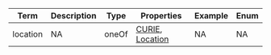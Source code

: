 |Term | Description | Type | Properties | Example | Enum|
| ---| ---| ---| ---| ---| --- |
| location | NA | oneOf | [CURIE](./CURIE.md), [Location](./Location.md) | NA | NA|
